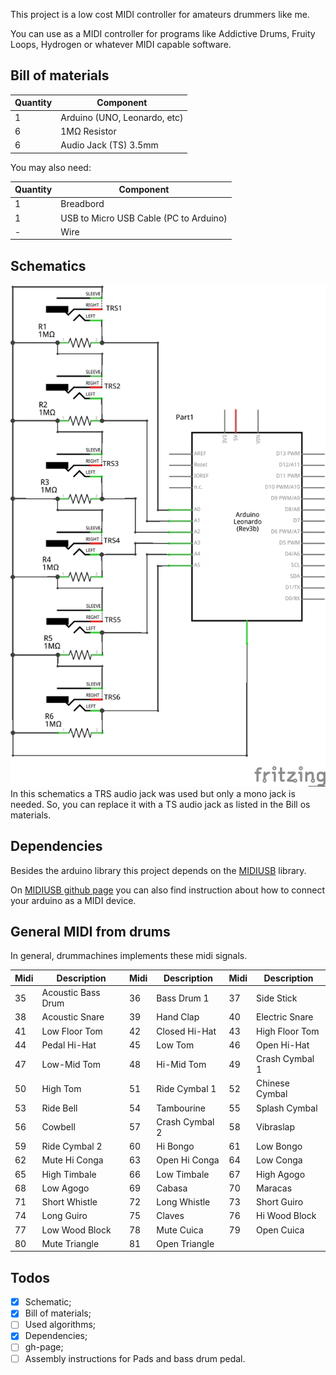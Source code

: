 This project is a low cost MIDI controller for amateurs drummers like me.

You can use as a MIDI controller for programs like Addictive Drums, Fruity Loops, Hydrogen or whatever MIDI capable software.

## Bill of materials

|Quantity|Component|
|--|--|
|1|Arduino (UNO, Leonardo, etc)|
|6|1MΩ Resistor|
|6|Audio Jack (TS) 3.5mm|

You may also need:

|Quantity|Component|
|--|--|
|1|Breadbord|
|1|USB to Micro USB Cable (PC to Arduino)|
|-|Wire|


## Schematics

![Breadboard](images/drumuino_schem.png)
In this schematics a TRS audio jack was used but only a mono jack is needed.
So, you can replace it with a TS audio jack as listed in the Bill os materials.

## Dependencies

Besides the arduino library this project depends on the
[MIDIUSB](https://github.com/arduino-libraries/MIDIUSB) library.

On [MIDIUSB github page](https://github.com/arduino-libraries/MIDIUSB) you can also find instruction about how to connect your arduino as a MIDI device.


## General MIDI from drums

In general, drummachines implements these midi signals.

|Midi|Description       |Midi|Description       |Midi|Description       |
|----|------------------|----|------------------|----|------------------|
|35| Acoustic Bass Drum |36| Bass Drum 1        |37| Side Stick         |
|38| Acoustic Snare     |39| Hand Clap          |40| Electric Snare     |
|41| Low Floor Tom      |42| Closed Hi-Hat      |43| High Floor Tom     |
|44| Pedal Hi-Hat       |45| Low Tom            |46| Open Hi-Hat        |
|47| Low-Mid Tom        |48| Hi-Mid Tom         |49| Crash Cymbal 1     |
|50| High Tom           |51| Ride Cymbal 1      |52| Chinese Cymbal     |
|53| Ride Bell          |54| Tambourine         |55| Splash Cymbal      |
|56| Cowbell            |57| Crash Cymbal 2     |58| Vibraslap          |
|59| Ride Cymbal 2      |60| Hi Bongo           |61| Low Bongo          |
|62| Mute Hi Conga      |63| Open Hi Conga      |64| Low Conga          |
|65| High Timbale       |66| Low Timbale        |67| High Agogo         |
|68| Low Agogo          |69| Cabasa             |70| Maracas            |
|71| Short Whistle      |72| Long Whistle       |73| Short Guiro        |
|74| Long Guiro         |75| Claves             |76| Hi Wood Block      |
|77| Low Wood Block     |78| Mute Cuica         |79| Open Cuica         |
|80| Mute Triangle      |81| Open Triangle      |


## Todos

- [x] Schematic;
- [x] Bill of materials;
- [ ] Used algorithms;
- [x] Dependencies;
- [ ] gh-page;
- [ ] Assembly instructions for Pads and bass drum pedal.
